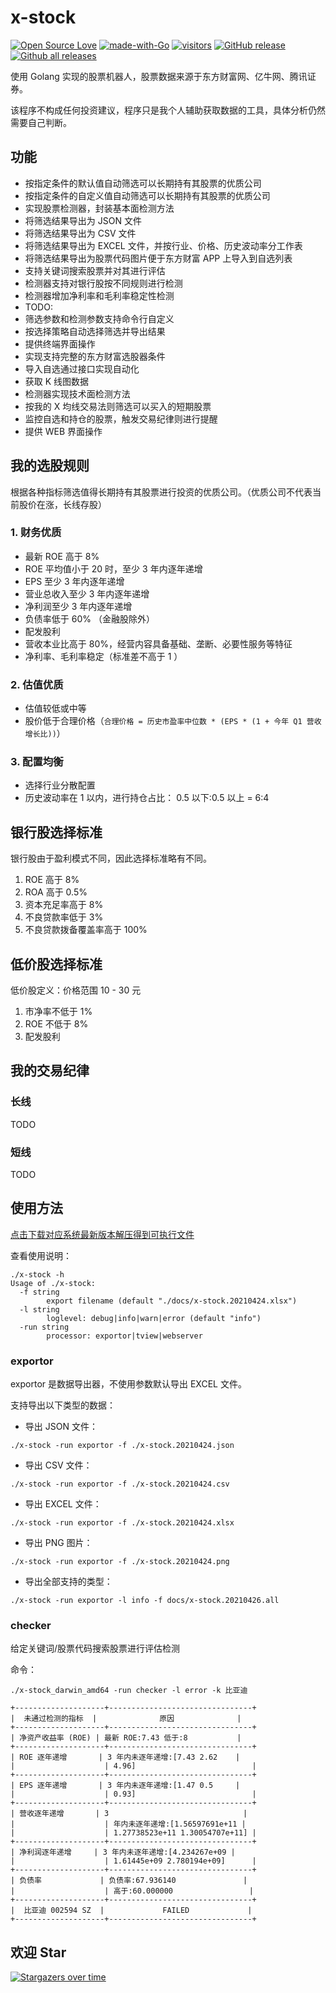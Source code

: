 # x-stock

[![Open Source Love](https://badges.frapsoft.com/os/v1/open-source.svg?v=103)](https://github.com/axiaoxin-com/x-stock/)
[![made-with-Go](https://img.shields.io/badge/Made%20with-Go-1f425f.svg)](http://golang.org)
[![visitors](https://visitor-badge.glitch.me/badge?page_id=axiaoxin-com.x-stock)](https://github.com/axiaoxin-com/x-stock)
[![GitHub release](https://img.shields.io/github/release/axiaoxin-com/x-stock.svg)](https://gitHub.com/axiaoxin-com/x-stock/releases/)
[![Github all releases](https://img.shields.io/github/downloads/axiaoxin-com/x-stock/total.svg)](https://gitHub.com/axiaoxin-com/x-stock/releases/)

使用 Golang 实现的股票机器人，股票数据来源于东方财富网、亿牛网、腾讯证券。

该程序不构成任何投资建议，程序只是我个人辅助获取数据的工具，具体分析仍然需要自己判断。

## 功能

- 按指定条件的默认值自动筛选可以长期持有其股票的优质公司
- 按指定条件的自定义值自动筛选可以长期持有其股票的优质公司
- 实现股票检测器，封装基本面检测方法
- 将筛选结果导出为 JSON 文件
- 将筛选结果导出为 CSV 文件
- 将筛选结果导出为 EXCEL 文件，并按行业、价格、历史波动率分工作表
- 将筛选结果导出为股票代码图片便于东方财富 APP 上导入到自选列表
- 支持关键词搜索股票并对其进行评估
- 检测器支持对银行股按不同规则进行检测
- 检测器增加净利率和毛利率稳定性检测
- TODO:
- 筛选参数和检测参数支持命令行自定义
- 按选择策略自动选择筛选并导出结果
- 提供终端界面操作
- 实现支持完整的东方财富选股器条件
- 导入自选通过接口实现自动化
- 获取 K 线图数据
- 检测器实现技术面检测方法
- 按我的 X 均线交易法则筛选可以买入的短期股票
- 监控自选和持仓的股票，触发交易纪律则进行提醒
- 提供 WEB 界面操作

## 我的选股规则

根据各种指标筛选值得长期持有其股票进行投资的优质公司。（优质公司不代表当前股价在涨，长线存股）

### 1. 财务优质

- 最新 ROE 高于 8%
- ROE 平均值小于 20 时，至少 3 年内逐年递增
- EPS 至少 3 年内逐年递增
- 营业总收入至少 3 年内逐年递增
- 净利润至少 3 年内逐年递增
- 负债率低于 60% （金融股除外）
- 配发股利
- 营收本业比高于 80%，经营内容具备基础、垄断、必要性服务等特征
- 净利率、毛利率稳定（标准差不高于 1 ）

### 2. 估值优质

- 估值较低或中等
- 股价低于合理价格（`合理价格 = 历史市盈率中位数 * (EPS * (1 + 今年 Q1 营收增长比))`）

### 3. 配置均衡

- 选择行业分散配置
- 历史波动率在 1 以内，进行持仓占比： 0.5 以下:0.5 以上 = 6:4

## 银行股选择标准

银行股由于盈利模式不同，因此选择标准略有不同。

1. ROE 高于 8%
2. ROA 高于 0.5%
3. 资本充足率高于 8%
4. 不良贷款率低于 3%
5. 不良贷款拨备覆盖率高于 100%

## 低价股选择标准

低价股定义：价格范围 10 - 30 元

1. 市净率不低于 1%
2. ROE 不低于 8%
3. 配发股利

## 我的交易纪律

### 长线

TODO

### 短线

TODO

## 使用方法

[点击下载对应系统最新版本解压得到可执行文件](https://github.com/axiaoxin-com/x-stock/releases/)

查看使用说明：

```
./x-stock -h
Usage of ./x-stock:
  -f string
    	export filename (default "./docs/x-stock.20210424.xlsx")
  -l string
    	loglevel: debug|info|warn|error (default "info")
  -run string
    	processor: exportor|tview|webserver
```

### exportor

exportor 是数据导出器，不使用参数默认导出 EXCEL 文件。

支持导出以下类型的数据：

- 导出 JSON 文件：

```
./x-stock -run exportor -f ./x-stock.20210424.json
```

- 导出 CSV 文件：

```
./x-stock -run exportor -f ./x-stock.20210424.csv
```

- 导出 EXCEL 文件：

```
./x-stock -run exportor -f ./x-stock.20210424.xlsx
```

- 导出 PNG 图片：

```
./x-stock -run exportor -f ./x-stock.20210424.png
```

- 导出全部支持的类型：

```
./x-stock -run exportor -l info -f docs/x-stock.20210426.all
```

### checker

给定关键词/股票代码搜索股票进行评估检测

命令：

```
./x-stock_darwin_amd64 -run checker -l error -k 比亚迪

+--------------------+--------------------------------+
|  未通过检测的指标  |              原因              |
+--------------------+--------------------------------+
| 净资产收益率 (ROE) | 最新 ROE:7.43 低于:8           |
+--------------------+--------------------------------+
| ROE 逐年递增       | 3 年内未逐年递增:[7.43 2.62    |
|                    | 4.96]                          |
+--------------------+--------------------------------+
| EPS 逐年递增       | 3 年内未逐年递增:[1.47 0.5     |
|                    | 0.93]                          |
+--------------------+--------------------------------+
| 营收逐年递增       | 3                              |
|                    | 年内未逐年递增:[1.56597691e+11 |
|                    | 1.27738523e+11 1.30054707e+11] |
+--------------------+--------------------------------+
| 净利润逐年递增     | 3 年内未逐年递增:[4.234267e+09 |
|                    | 1.61445e+09 2.780194e+09]      |
+--------------------+--------------------------------+
| 负债率             | 负债率:67.936140               |
|                    | 高于:60.000000                 |
+--------------------+--------------------------------+
|  比亚迪 002594 SZ  |             FAILED             |
+--------------------+--------------------------------+

```

## 欢迎 Star

[![Stargazers over time](https://starchart.cc/axiaoxin-com/x-stock.svg)](https://githuv.com/axiaoxin-com/x-stock)
